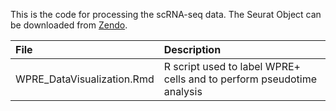 This is the code for processing the scRNA-seq data. The Seurat Object can be downloaded from [Zendo](https://zenodo.org/records/10809097).

| File  | Description |
|:---------------|:-------------|
| WPRE_DataVisualization.Rmd | R script used to label WPRE+ cells and to perform pseudotime analysis |
